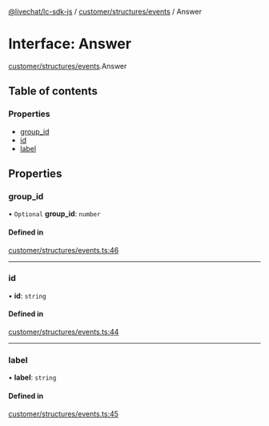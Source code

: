 [@livechat/lc-sdk-js](../README.md) / [customer/structures/events](../modules/customer_structures_events.md) / Answer

# Interface: Answer

[customer/structures/events](../modules/customer_structures_events.md).Answer

## Table of contents

### Properties

- [group\_id](customer_structures_events.Answer.md#group_id)
- [id](customer_structures_events.Answer.md#id)
- [label](customer_structures_events.Answer.md#label)

## Properties

### group\_id

• `Optional` **group\_id**: `number`

#### Defined in

[customer/structures/events.ts:46](https://github.com/livechat/lc-sdk-js/blob/1fa827f/src/customer/structures/events.ts#L46)

___

### id

• **id**: `string`

#### Defined in

[customer/structures/events.ts:44](https://github.com/livechat/lc-sdk-js/blob/1fa827f/src/customer/structures/events.ts#L44)

___

### label

• **label**: `string`

#### Defined in

[customer/structures/events.ts:45](https://github.com/livechat/lc-sdk-js/blob/1fa827f/src/customer/structures/events.ts#L45)
